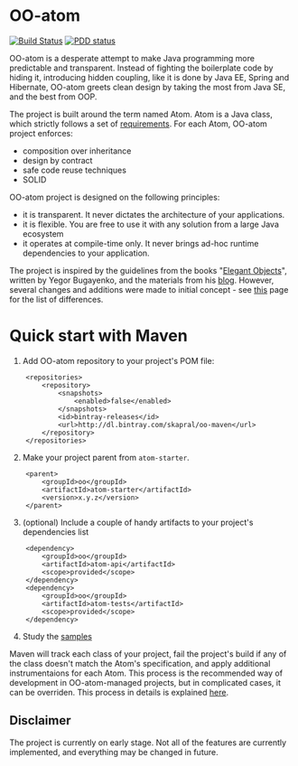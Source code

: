 # OO-atom

[![Build Status](https://img.shields.io/travis/project-avral/oo-atom/master.svg)](https://travis-ci.org/project-avral/oo-atom)
[![PDD status](http://www.0pdd.com/svg?name=project-avral/oo-atom)](http://www.0pdd.com/p?name=project-avral/oo-atom)

OO-atom is a desperate attempt to make Java programming more predictable and transparent. Instead of fighting the boilerplate code by hiding it, introducing hidden coupling, like it is done by Java EE, Spring and Hibernate, OO-atom greets clean design by taking the most from Java SE, and the best from OOP.

The project is built around the term named Atom. Atom is a Java class, which strictly follows a set of [requirements](ATOM_SPECIFICATION.md). For each Atom, OO-atom project enforces:
- composition over inheritance
- design by contract
- safe code reuse techniques
- SOLID

OO-atom project is designed on the following principles:
- it is transparent. It never dictates the architecture of your applications.
- it is flexible. You are free to use it with any solution from a large Java ecosystem
- it operates at compile-time only. It never brings ad-hoc runtime dependencies to your application.

The project is inspired by the guidelines from the books "[Elegant Objects](http://www.yegor256.com/elegant-objects.html)", written by Yegor Bugayenko, and the materials from his [blog](http://www.yegor256.com/tag/oop.html). However, several changes and additions were made to initial concept - see [this]() page for the list of differences.

# Quick start with Maven

1. Add OO-atom repository to your project's POM file:

```
    <repositories>
        <repository>
            <snapshots>
                <enabled>false</enabled>
            </snapshots>
            <id>bintray-releases</id>
            <url>http://dl.bintray.com/skapral/oo-maven</url>
        </repository>
    </repositories>
```

2. Make your project parent from `atom-starter`.

```
    <parent>
        <groupId>oo</groupId>
        <artifactId>atom-starter</artifactId>
        <version>x.y.z</version>
    </parent>
```

3. (optional) Include a couple of handy artifacts to your project's dependencies list

```
    <dependency>
        <groupId>oo</groupId>
        <artifactId>atom-api</artifactId>
        <scope>provided</scope>
    </dependency>
    <dependency>
        <groupId>oo</groupId>
        <artifactId>atom-tests</artifactId>
        <scope>provided</scope>
    </dependency>
```

4. Study the [samples](atom-samples)

Maven will track each class of your project, fail the project's build if any of the class doesn't match the Atom's specification, and apply additional instrumentaions for each Atom. This process is the recommended way of development in OO-atom-managed projects, but in complicated cases, it can be overriden. This process in details is explained [here]().

## Disclaimer
The project is currently on early stage. Not all of the features are currently implemented, and everything may be changed in future.
